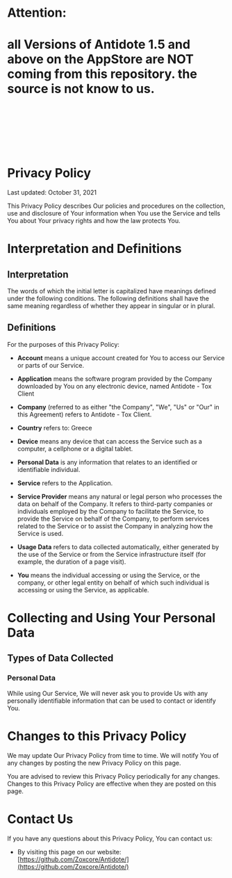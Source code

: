 # Attention:
# all Versions of Antidote 1.5 and above on the AppStore are NOT coming from this repository. the source is not know to us.

<br><br><br><br><br><br>


Privacy Policy
==============

Last updated: October 31, 2021

This Privacy Policy describes Our policies and procedures on the collection, use and disclosure of Your information when You use the Service and tells You about Your privacy rights and how the law protects You.


Interpretation and Definitions
==============================

Interpretation
--------------

The words of which the initial letter is capitalized have meanings defined under the following conditions. The following definitions shall have the same meaning regardless of whether they appear in singular or in plural.

Definitions
-----------

For the purposes of this Privacy Policy:

*   **Account** means a unique account created for You to access our Service or parts of our Service.

*   **Application** means the software program provided by the Company downloaded by You on any electronic device, named Antidote - Tox Client
    
*   **Company** (referred to as either "the Company", "We", "Us" or "Our" in this Agreement) refers to Antidote - Tox Client.
    
*   **Country** refers to: Greece
    
*   **Device** means any device that can access the Service such as a computer, a cellphone or a digital tablet.
    
*   **Personal Data** is any information that relates to an identified or identifiable individual.
    
*   **Service** refers to the Application.
    
*   **Service Provider** means any natural or legal person who processes the data on behalf of the Company. It refers to third-party companies or individuals employed by the Company to facilitate the Service, to provide the Service on behalf of the Company, to perform services related to the Service or to assist the Company in analyzing how the Service is used.
    
*   **Usage Data** refers to data collected automatically, either generated by the use of the Service or from the Service infrastructure itself (for example, the duration of a page visit).
    
*   **You** means the individual accessing or using the Service, or the company, or other legal entity on behalf of which such individual is accessing or using the Service, as applicable.
    

Collecting and Using Your Personal Data
=======================================

Types of Data Collected
-----------------------

### Personal Data

While using Our Service, We will never ask you to provide Us with any personally identifiable information that can be used to contact or identify You.


Changes to this Privacy Policy
==============================

We may update Our Privacy Policy from time to time. We will notify You of any changes by posting the new Privacy Policy on this page.

You are advised to review this Privacy Policy periodically for any changes. Changes to this Privacy Policy are effective when they are posted on this page.

Contact Us
==========

If you have any questions about this Privacy Policy, You can contact us:

*   By visiting this page on our website: [https://github.com/Zoxcore/Antidote/](https://github.com/Zoxcore/Antidote/)
